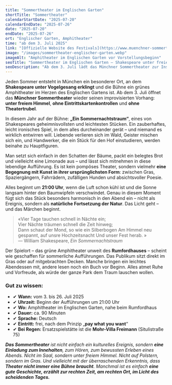 ```yaml
---
title: "Sommertheater im Englischen Garten"
shortTitle: "Sommertheater"
calendarStartDate: "2025-07-20"
calendarEndDate: "2025-07-26"
date: "2025-07-20"
endDate: "2025-07-26"
ort: "Englischer Garten, Amphitheater"
time: "ab dem 3. Juli 2025"
link: "[Offizielle Website des Festivals](https://www.muenchner-sommertheater.de/)"
image: "/images/sommertheater-englischer-garten.webp"
imageAlt: "Amphitheater im Englischen Garten vor Vorstellungsbeginn"
seoTitle: "Sommertheater im Englischen Garten — Shakespeare unter freiem Himmel in München"
seoDescription: "Ab dem 3. Juli lädt das Münchner Sommertheater zur Inszenierung von 'Ein Sommernachtstraum' im Englischen Garten ein. Eintritt frei, Aufführungen auf Deutsch."
---
```


Jeden Sommer entsteht in München ein besonderer Ort, an dem **Shakespeare unter Vogelgesang erklingt** und die Bühne ein grünes Amphitheater im Herzen des Englischen Gartens ist. Ab dem 3. Juli öffnet das **Münchner Sommertheater** wieder seinen improvisierten Vorhang: **unter freiem Himmel**, **ohne Eintrittskartenkontrollen** und **ohne Theatertrubel**.

In diesem Jahr auf der Bühne: **„Ein Sommernachtstraum“**, eines von Shakespeares geheimnisvollsten und leichtesten Stücken. Ein zauberhaftes, leicht ironisches Spiel, in dem alles durcheinander gerät – und niemand es wirklich entwirren will. Liebende verlieren sich im Wald, Geister mischen sich ein, und Handwerker, die ein Stück für den Hof einstudieren, werden beinahe zu Hauptfiguren.

Man setzt sich einfach in den Schatten der Bäume, packt ein belegtes Brot und vielleicht eine Limonade aus – und lässt sich mitnehmen in diese lebendige Aufführung. Es ist kein pompöses Theater, sondern vielmehr **eine Begegnung mit Kunst in ihrer ursprünglichsten Form**: zwischen Gras, Spaziergängern, Fahrrädern, zufälligen Hunden und absichtsvoller Poesie.

Alles beginnt um **21:00 Uhr**, wenn die Luft schon kühl ist und die Sonne langsam hinter den Baumwipfeln verschwindet. Genau in diesem Moment fügt sich das Stück besonders harmonisch in den Abend ein – nicht als Ereignis, sondern als **natürliche Fortsetzung der Natur**. Das Licht geht – und das Märchen beginnt.

> «Vier Tage tauchen schnell in Nächte ein;  
> Vier Nächte träumen schnell die Zeit hinweg;  
> Dann schaut der Mond, so wie ein Silberbogen
> Am Himmel neu gespannt, auf unsre Hochzeitsnacht
> Und unser Fest herab. »   
> — William Shakespeare, *Ein Sommernachtstraum*

Der Spielort – das grüne Amphitheater unweit des **Rumfordhauses** – scheint wie geschaffen für sommerliche Aufführungen. Das Publikum sitzt direkt im Gras oder auf mitgebrachten Decken. Manche bringen ein leichtes Abendessen mit, andere lesen noch ein Buch vor Beginn. Alles atmet Ruhe und Vorfreude, als würde der ganze Park dem Traum lauschen wollen.

### Gut zu wissen:

- ✔ **Wann:** vom 3. bis 26. Juli 2025  
- ✔ **Uhrzeit:** Beginn der Aufführungen um 21:00 Uhr  
- ✔ **Wo:** Amphitheater im Englischen Garten, nahe beim Rumfordhaus  
- ✔ **Dauer:** ca. 90 Minuten  
- ✔ **Sprache:** Deutsch  
- ✔ **Eintritt:** frei, nach dem Prinzip „**pay what you want**“  
- ✔ **Bei Regen:** Ersatzspielstätte ist die **Mohr-Villa Freimann** (Situlistraße 75)

_**Das Sommertheater** ist nicht einfach ein kulturelles Ereignis, sondern **eine Einladung zum Innehalten**, zum Hören, zum bewussten Erleben eines Abends. Nicht im Saal, sondern unter freiem Himmel. Nicht auf Polstern, sondern im Gras. Und vielleicht mit der überraschenden Erkenntnis, dass **Theater nicht immer eine Bühne braucht**. Manchmal ist es einfach **eine gute Geschichte, erzählt zur rechten Zeit, am rechten Ort, im Licht des scheidenden Tages.**_
